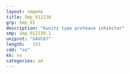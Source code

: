 ```yaml
---
layout: smgene
title: Smp_012230
grp: Smp_01
description: "kunitz type protease inhibitor"
smp: Smp_012230.1
uniprot: "G4VC67"
length:   153
cdd: "ns"
kk: ns
categories: sm
---
```

